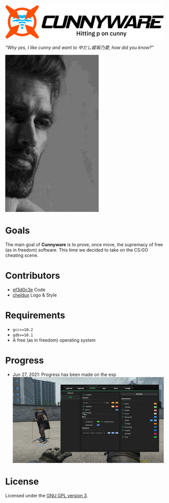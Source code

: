 ![](logo.svg)

*"Why yes, I like cunny and want to 中だし姫坂乃愛, how did you know?"*

![Average cunny enjoyer](enjoyer.gif)

# Goals
The main goal of **Cunnyware** is to prove, once move, the supremacy of free (as in freedom) software. This time we decided to take on the CS:GO cheating scene.

# Contributors
 * [ef3d0c3e](https://github.com/ef3d0c3e) Code
 * [cheldux](https://github.com/cheldux) Logo & Style

# Requirements
 * `gcc>=10.2`
 * `gdb>=10.1`
 * A free (as in freedom) operating system

# Progress
 * Jun 27, 2021: Progress has been made on the esp ![ESP Progress](screen.png)


# License
Licensed under the [GNU GPL version 3](./LICENSE).
